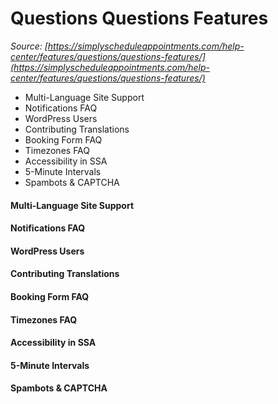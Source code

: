 # Questions Questions Features


*Source: [https://simplyscheduleappointments.com/help-center/features/questions/questions-features/](https://simplyscheduleappointments.com/help-center/features/questions/questions-features/)*

- Multi-Language Site Support
- Notifications FAQ
- WordPress Users
- Contributing Translations
- Booking Form FAQ
- Timezones FAQ
- Accessibility in SSA
- 5-Minute Intervals
- Spambots & CAPTCHA

#### Multi-Language Site Support

#### Notifications FAQ

#### WordPress Users

#### Contributing Translations

#### Booking Form FAQ

#### Timezones FAQ

#### Accessibility in SSA

#### 5-Minute Intervals

#### Spambots & CAPTCHA
